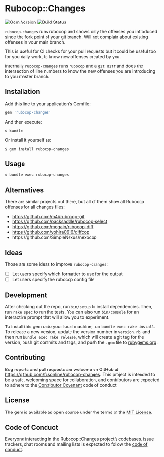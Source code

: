 # Rubocop::Changes

[![Gem Version](https://img.shields.io/gem/v/rubocop-changes)](https://rubygems.org/gems/rubocop-changes)
[![Build Status](https://img.shields.io/travis/com/fcsonline/rubocop-change)](https://travis-ci.com/fcsonline/rubocop-changes)

`rubocop-changes` runs rubocop and shows only the offenses you introduced since
the fork point of your git branch. Will not complain about existing offenses in
your main branch.

This is useful for CI checks for your pull requests but it could be useful too
for you daily work, to know new offenses created by you.

Internally `rubocop-changes` runs `rubocop` and a `git diff` and does the
intersection of line numbers to know the new offenses you are introducing to
you master branch.

## Installation

Add this line to your application's Gemfile:

```ruby
gem 'rubocop-changes'
```

And then execute:

    $ bundle

Or install it yourself as:

    $ gem install rubocop-changes

## Usage

    $ bundle exec rubocop-changes

## Alternatives

There are similar projects out there, but all of them show all Rubocop offenses for all changes files:

- https://github.com/m4i/rubocop-git
- https://github.com/packsaddle/rubocop-select
- https://github.com/mcgain/rubocop-diff
- https://github.com/yohira0616/diffcop
- https://github.com/SimpleNexus/nexocop

## Ideas

Those are some ideas to improve `rubocop-changes`:

- [ ] Let users specify which formatter to use for the output
- [ ] Let users specify the rubocop config file

## Development

After checking out the repo, run `bin/setup` to install dependencies. Then, run `rake spec` to run the tests. You can also run `bin/console` for an interactive prompt that will allow you to experiment.

To install this gem onto your local machine, run `bundle exec rake install`. To release a new version, update the version number in `version.rb`, and then run `bundle exec rake release`, which will create a git tag for the version, push git commits and tags, and push the `.gem` file to [rubygems.org](https://rubygems.org).

## Contributing

Bug reports and pull requests are welcome on GitHub at https://github.com/fcsonline/rubocop-changes. This project is intended to be a safe, welcoming space for collaboration, and contributors are expected to adhere to the [Contributor Covenant](http://contributor-covenant.org) code of conduct.

## License

The gem is available as open source under the terms of the [MIT License](https://opensource.org/licenses/MIT).

## Code of Conduct

Everyone interacting in the Rubocop::Changes project’s codebases, issue trackers, chat rooms and mailing lists is expected to follow the [code of conduct](https://github.com/fcsonline/rubocop-changes/blob/master/CODE_OF_CONDUCT.md).
